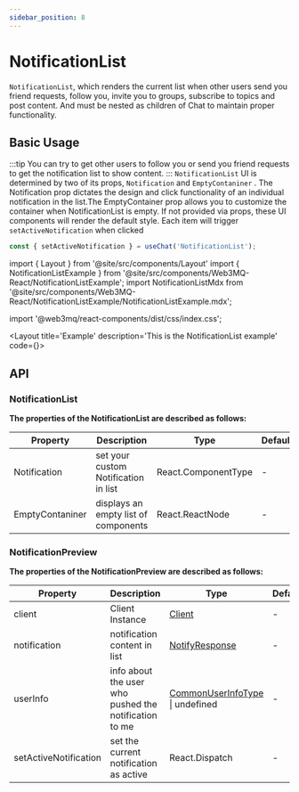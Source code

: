 ```yaml
---
sidebar_position: 8
---
```


# NotificationList
`NotificationList`, which renders the current list when other users send you friend requests, follow you, invite you to groups, subscribe to topics and post content. And must be nested as children of Chat to maintain proper functionality.

## Basic Usage
:::tip
You can try to get other users to follow you or send you friend requests to get the notification list to show content.
:::
`NotificationList` UI is determined by two of its props, `Notification` and `EmptyContaniner` . The Notification prop dictates the design and click functionality of an individual notification in the list.The EmptyContainer prop allows you to customize the container when NotificationList is empty. If not provided via props, these UI components will render the default style. Each item will trigger `setActiveNotification` when clicked

```ts
const { setActiveNotification } = useChat('NotificationList');
```

import { Layout } from '@site/src/components/Layout'
import { NotificationListExample } from '@site/src/components/Web3MQ-React/NotificationListExample';
import NotificationListMdx from '@site/src/components/Web3MQ-React/NotificationListExample/NotificationListExample.mdx';

import '@web3mq/react-components/dist/css/index.css';

<Layout
title='Example'
description='This is the NotificationList example'
code={<NotificationListMdx />}>
<NotificationListExample />
</Layout>

## API
### NotificationList
**The properties of the NotificationList are described as follows:**

| Property        | Description                            | Type                  | Default             | required |
| --------------- | -------------------------------------- | --------------------- | ------------------- | -------- |
| Notification    | set your custom Notification in list   | React.ComponentType   |  -                  |   false  |
| EmptyContaniner | displays an empty list of components   | React.ReactNode       |  -                  |   false  |

### NotificationPreview
**The properties of the NotificationPreview are described as follows:**

| Property              | Description                                           | Type                                                                                                             | Default | required |
| --------------------- | ----------------------------------------------------- | ---------------------------------------------------------------------------------------------------------------- | ------- | -------- |
| client                | Client Instance                                       | [Client](/docs/Ethos-SDK/JS-SDK/client/)                                                                        |   -     |   true   |
| notification          | notification content in list                          | [NotifyResponse](/docs/Ethos-SDK/JS-SDK/types/#notifyresponse)                                                  |   -     |   true   |
| userInfo              | info about the user who pushed the notification to me | [CommonUserInfoType](/docs/Ethos-UI-Components/Ethos-React/chatComponent/Chat#commonuserinfotype) \| undefined |   -     |  false   |
| setActiveNotification | set the current notification as active                | React.Dispatch                                                                                                   |   -     |   true   |